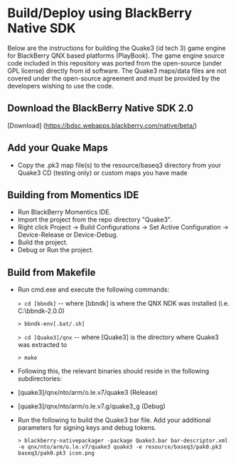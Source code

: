 Build/Deploy using BlackBerry Native SDK
====================================
Below are the  instructions for building the Quake3 (id tech 3) game engine for BlackBerry QNX based platforms (PlayBook). 
The game engine source code included in this repository was ported from the open-source (under GPL license) directly from id software.
The Quake3 maps/data files are not covered under the open-source agreement and must be provided by the developers wishing
to use the code.

Download the BlackBerry Native SDK 2.0
--------------------------------------
[Download] (https://bdsc.webapps.blackberry.com/native/beta/)

Add your Quake Maps
-------------------
- Copy the .pk3 map file(s) to the resource/baseq3 directory from your Quake3 CD (testing only) or custom maps you have made 

Building from Momentics IDE
---------------------------
- Run BlackBerry Momentics IDE.
- Import the project from the repo directory "Quake3".
- Right click Project -> Build Configurations -> Set Active Configuration -> Device-Release or Device-Debug.
- Build the project.
- Debug or Run the project.

Build from Makefile
-------------------
- Run cmd.exe and execute the following commands:

  `> cd [bbndk]` -- where [bbndk] is where the QNX NDK was installed (i.e. C:\bbndk-2.0.0)
  
  `> bbndk-env[.bat/.sh]`
  
  `> cd [Quake3]/qnx` -- where [Quake3] is the directory where Quake3 was extracted to
  
  `> make`

- Following this, the relevant binaries should reside in the following subdirectories:
 - [quake3]/qnx/nto/arm/o.le.v7/quake3       (Release)
 - [quake3]/qnx/nto/arm/o.le.v7.g/quake3_g   (Debug)
        
- Run the following to build the Quake3 bar file. Add your additional parameters for signing keys and debug tokens.

  `> blackberry-nativepackager -package Quake3.bar bar-descriptor.xml -e qnx/nto/arm/o.le.v7/quake3 quake3 -e resource/baseq3/pak0.pk3 baseq3/pak0.pk3 icon.png`

